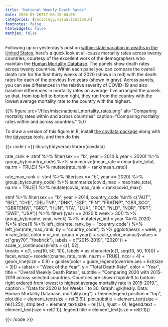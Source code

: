 ```yaml
---
title: "National Weekly Death Rates"
date: 2020-09-26T17:08:15-04:00
categories: [sociology,visualization,R]
footnotes: false
htmlwidgets: false
mathjax: false
---
```



Following up on yesterday's post on [within-state variation in deaths in the United States](https://kieranhealy.org/blog/archives/2020/09/24/us-excess-mortality/), here's a quick look at all-cause mortality rates across twenty countries, courtesy of the excellent work of the demographers who maintain the [Human Mortality Database](https://www.mortality.org). The panels show death rates across twenty countries. Within each panel you can compare the overall death rate for the first thirty weeks of 2020 (shown in red) with the death rates for each of the previous five years (shown in gray). Across panels, you can see differences in the relative severity of COVID-19 and also baseline differences in mortality rates on average. I've arranged the panels so that, from top left to bottom right, they run from the country with the lowest average mortality rate to the country with the highest. 

{{% figure src="/files/misc/national_mortality_rates.png" alt="Comparing mortality rates within and across countries" caption="Comparing mortality rates within and across countries." %}}

To draw a version of this figure in R, install [the covdata package](https://kjhealy.github.io/covdata/) along with the [tidyverse](https://www.tidyverse.org) tools, and then do this: 

{{< code r >}}
library(tidyverse)
library(covdata)


rate_rank <- stmf %>%
  filter(sex == "b", year > 2014 & year < 2020) %>%
  group_by(country_code) %>%
  summarize(mean_rate = mean(rate_total, na.rm = TRUE)) %>% 
  mutate(rate_rank = rank(mean_rate))
  

rate_max_rank <- stmf %>%
  filter(sex == "b", year == 2020) %>%
  group_by(country_code) %>%
  summarize(covid_max = max(rate_total, na.rm = TRUE)) %>% 
  mutate(covid_max_rank = rank(covid_max))


stmf %>%
  filter(sex == "b", year > 2014, 
         country_code %in% c("AUT", "BEL", "CHE", "DEUTNP", "DNK", "ESP", "FIN",
                             "FRATNP", "GBR_SCO", "GBRTENW", "GRC", "HUN",
                             "ITA", "LUX", "POL", "NLD", "NOR", "PRT", "SWE", "USA")) %>%
  filter(!(year == 2020 & week > 30)) %>%
  group_by(cname, year, week) %>%
  mutate(yr_ind = year %in% 2020) %>%
  slice(1) %>% 
  left_join(rate_rank, by = "country_code") %>% 
  left_join(rate_max_rank, by = "country_code") %>% 
  ggplot(aes(x = week, y = rate_total, color = yr_ind, group = year)) + 
  scale_color_manual(values = c("gray70", "firebrick"), labels = c("2015-2019", "2020")) +
  scale_x_continuous(limits = c(1, 52),  
                     breaks = c(1, seq(10, 50, 10)), 
                     labels = as.character(c(1, seq(10, 50, 10)))) + 
  facet_wrap(~ reorder(cname, rate_rank, na.rm = TRUE), ncol = 4) +
  geom_line(size = 0.9) + 
  guides(color = guide_legend(override.aes = list(size = 3))) + 
  labs(x = "Week of the Year", 
       y = "Total Death Rate", 
       color = "Year",
       title = "Overall Weekly Death Rates",
       subtitle = "Comparing 2020 with 2015-2019 across selected countries. Countries are shown top\nleft to bottom right ordered from lowest to highest average mortality rate in 2015-2019.",
       caption = "Data for 2020 is for Weeks 1 to 30. Graph: @kjhealy. Data: Human Mortality Database, mortality.org") + 
  theme(legend.position = "top", 
        plot.title = element_text(size = rel(3.6)),
        plot.subtitle = element_text(size = rel(1.25)),
        strip.text = element_text(size = rel(1.1), hjust = 0),
        legend.text = element_text(size = rel(1.1)), 
        legend.title = element_text(size = rel(1.1)))

{{< /code >}}

